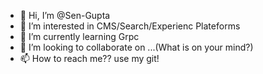 - 👋 Hi, I’m @Sen-Gupta
- 👀 I’m interested in CMS/Search/Experienc Plateforms
- 🌱 I’m currently learning Grpc
- 💞️ I’m looking to collaborate on ...(What is on your mind?)
- 📫 How to reach me?? use my git!

<!---
Sen-Gupta/Sen-Gupta is a ✨ special ✨ repository because its `README.md` (this file) appears on your GitHub profile.
You can click the Preview link to take a look at your changes.
--->
